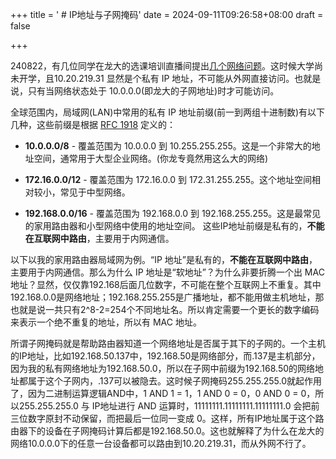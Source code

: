 +++
title = ' # IP地址与子网掩码'
date = 2024-09-11T09:26:58+08:00
draft = false

+++



240822，有几位同学在龙大的选课培训直播间提出[几个网络问题](https://postimg.cc/7bqTcdMd)。这时候大学尚未开学，且10.20.219.31 显然是个私有 IP 地址，不可能从外网直接访问。也就是说，只有当网络状态处于 10.0.0.0(即龙大的子网地址)时才可能访问。



全球范围内，局域网(LAN)中常用的私有 IP 地址前缀(前一到两组十进制数)有以下几种，这些前缀是根据 [RFC 1918](https://tools.ietf.org/html/rfc1918) 定义的：
* **10.0.0.0/8** - 覆盖范围为 10.0.0.0 到 10.255.255.255。这是一个非常大的地址空间，通常用于大型企业网络。(你龙专竟然用这么大的网络)

* **172.16.0.0/12** - 覆盖范围为 172.16.0.0 到 172.31.255.255。这个地址空间相对较小，常见于中型网络。

* **192.168.0.0/16** - 覆盖范围为 192.168.0.0 到 192.168.255.255。这是最常见的家用路由器和小型网络中使用的地址空间。
  这些IP地址前缀是私有的，**不能在互联网中路由**，主要用于内网通信。

  

以下以我的家用路由器局域网为例。“IP 地址”是私有的，**不能在互联网中路由**，主要用于内网通信。那么为什么 IP 地址是“软地址”？为什么非要折腾一个出 MAC 地址？显然，仅仅靠192.168后面几位数字，不可能在整个互联网上不重复。其中192.168.0.0是网络地址；192.168.255.255是广播地址，都不能用做主机地址，那也就是说一共只有2^8-2=254个不同地址名。所以肯定需要一个更长的数字编码来表示一个绝不重复的地址，所以有 MAC 地址。



所谓子网掩码就是帮助路由器知道一个网络地址是否属于其下的子网的。一个主机的IP地址，比如192.168.50.137中，192.168.50是网络部分，而.137是主机部分，因为我的私有网络地址为192.168.50.0，所以在子网中前缀为192.168.50的网络地址都属于这个子网内，.137可以被隐去。这时候子网掩码255.255.255.0就起作用了，因为二进制运算逻辑AND中，1 AND 1 = 1，1 AND 0 = 0，0 AND 0 = 0，所以255.255.255.0 与 IP地址进行 AND 运算时，11111111.11111111.11111111.0 会把前三位数字原封不动保留，而把最后一位同一变成 0。这样，所有IP地址属于这个路由器下的设备在子网掩码计算后都是192.168.50.0。这也就解释了为什么在龙大的网络10.0.0.0下的任意一台设备都可以路由到10.20.219.31，而从外网不行了。
